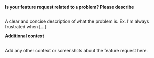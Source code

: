 **Is your feature request related to a problem? Please describe**  
##
A clear and concise description of what the problem is. Ex. I'm always frustrated when [...]

**Additional context**  
##
Add any other context or screenshots about the feature request here.
